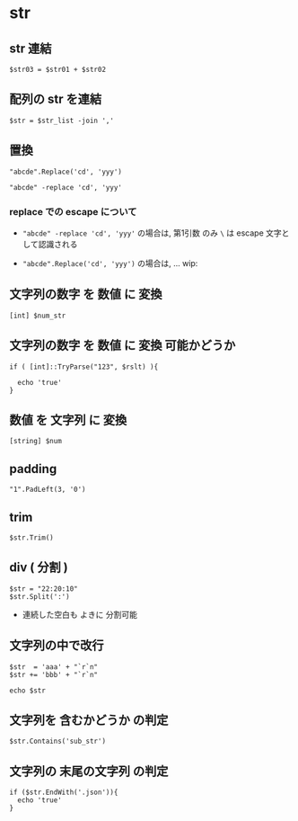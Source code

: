 
# str


## str 連結

```
$str03 = $str01 + $str02
```


## 配列の str を連結

```
$str = $str_list -join ','
```


## 置換

```
"abcde".Replace('cd', 'yyy')
```

```
"abcde" -replace 'cd', 'yyy'
```

### replace での escape について

- `"abcde" -replace 'cd', 'yyy'` の場合は, 第1引数 のみ `\` は escape 文字として認識される

- `"abcde".Replace('cd', 'yyy')` の場合は, ... wip:


## 文字列の数字 を 数値 に 変換

```
[int] $num_str
```


## 文字列の数字 を 数値 に 変換 可能かどうか

```
if ( [int]::TryParse("123", $rslt) ){

  echo 'true'
}
```


## 数値 を 文字列 に 変換

```
[string] $num
```


## padding

```
"1".PadLeft(3, '0')
```


## trim

```
$str.Trim()
```


## div ( 分割 )

```
$str = "22:20:10"
$str.Split(':')
```

- 連続した空白も よきに 分割可能


## 文字列の中で改行

```
$str  = 'aaa' + "`r`n"
$str += 'bbb' + "`r`n"

echo $str
```


## 文字列を 含むかどうか の判定

```
$str.Contains('sub_str')
```


## 文字列の 末尾の文字列 の判定

```
if ($str.EndWith('.json')){
  echo 'true'
}
```



